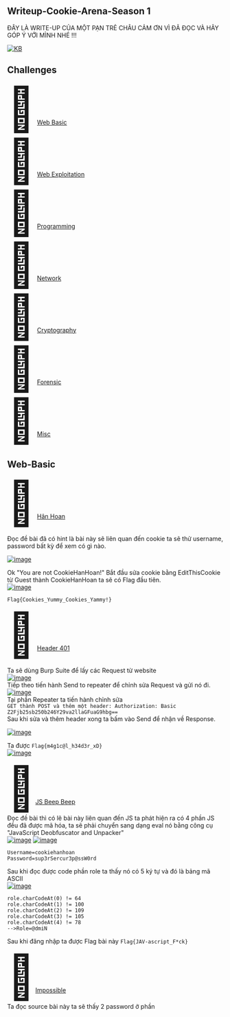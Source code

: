 ## Writeup-Cookie-Arena-Season 1

ĐÂY LÀ WRITE-UP CỦA MỘT PẠN TRẺ CHÂU CẢM ƠN VÌ ĐÃ ĐỌC VÀ HÃY GÓP Ý VỚI MÌNH NHÉ !!!


<a href="https://ibb.co/bFTLP9T"><img src="https://i.ibb.co/gdNw3KN/KB.jpg" alt="KB" border="0"></a>

## Challenges
<span style='font-size:100px;'>&#128020;</span> [Web Basic](https://github.com/chkhanh/Writeup-Cookie-Arena-Season-1#Web-Basic)  
<span style='font-size:100px;'>&#128020;</span> [Web Exploitation ](https://github.com/chkhanh/Writeup-Cookie-Arena-Season-1#Web-Exploitation)  
<span style='font-size:100px;'>&#128020;</span> [Programming ](https://github.com/chkhanh/Writeup-Cookie-Arena-Season-1#Programming)  
<span style='font-size:100px;'>&#128020;</span> [Network ](https://github.com/chkhanh/Writeup-Cookie-Arena-Season-1#Network)  
<span style='font-size:100px;'>&#128020;</span> [Cryptography](https://github.com/chkhanh/Writeup-Cookie-Arena-Season-1#Cryptography)  
<span style='font-size:100px;'>&#128020;</span> [Forensic](https://github.com/chkhanh/Writeup-Cookie-Arena-Season-1#Forensic)  
<span style='font-size:100px;'>&#128020;</span> [Misc](https://github.com/chkhanh/Writeup-Cookie-Arena-Season-1#Misc)  
## Web-Basic
<span style='font-size:100px;'>&#128020;</span> [Hân Hoan](http://chal5.web.letspentest.org/)
  
  Đọc đề bài đã có hint là bài này sẽ liên quan đến cookie ta sẽ thử username, password bất kỳ để xem có gì nào.
  
  <a href="https://ibb.co/RYWwZgW"><img src="https://i.ibb.co/RYWwZgW/image.png" alt="image" border="0"></a>
  
  Ok "You are not CookieHanHoan!" Bắt đầu sửa cookie bằng EditThisCookie từ Guest thành CookieHanHoan ta sẽ có Flag đầu tiên.  
<a href="https://ibb.co/kmMPB3L"><img src="https://i.ibb.co/kmMPB3L/image.png" alt="image" border="0"></a> 

```Flag{Cookies_Yummy_Cookies_Yammy!}```       
 
 <span style='font-size:100px;'>&#128020;</span> [Header 401](http://chal3.web.letspentest.org/)     
 
 Ta sẽ dùng Burp Suite để lấy các Request từ website  
  <a href="https://ibb.co/3krk86w"><img src="https://i.ibb.co/3krk86w/image.png" alt="image" border="0"></a>  
 Tiếp theo tiến hành Send to repeater để chỉnh sửa Request và gửi nó đi.  
 <a href="https://ibb.co/VwqqWK1"><img src="https://i.ibb.co/VwqqWK1/image.png" alt="image" border="0"></a>  
 Tại phần Repeater ta tiến hành chỉnh sửa  
     ```GET thành POST và thêm một header: Authorization: Basic Z2Fjb25sb250b246Y29va2llaGFuaG9hbg==```   
 Sau khi sửa và thêm header xong ta bấm vào Send để nhận về Response.
 
 <a href="https://ibb.co/zmJdY6K"><img src="https://i.ibb.co/zmJdY6K/image.png" alt="image" border="0"></a>
 
 Ta được ```Flag{m4g1c@l_h34d3r_xD}```   
  <a href="https://ibb.co/FHgssS5"><img src="https://i.ibb.co/FHgssS5/image.png" alt="image" border="0"></a> 
 
 <span style='font-size:100px;'>&#128020;</span>[JS Beep Beep](http://chal4.web.letspentest.org/)  
 Đọc đề bài thì có lẽ bài này liên quan đến JS ta phát hiện ra có 4 phần JS đều đã được mã hóa, ta sẽ phải chuyển sang dạng eval nó bằng công cụ "JavaScript Deobfuscator and Unpacker"  
 <a href="https://ibb.co/682jFMm"><img src="https://i.ibb.co/682jFMm/image.png" alt="image" border="0"></a>
<a href="https://ibb.co/FKv0G4F"><img src="https://i.ibb.co/FKv0G4F/image.png" alt="image" border="0"></a>  
```
Username=cookiehanhoan
Password=sup3rSercur3p@ssW0rd
```
 Sau khi đọc được code phần role ta thấy nó có 5 ký tự và đó là bảng mã ASCII  
 <a href="https://ibb.co/GQyPprF"><img src="https://i.ibb.co/GQyPprF/image.png" alt="image" border="0"></a>  
 ```
 role.charCodeAt(0) != 64
 role.charCodeAt(1) != 100
 role.charCodeAt(2) != 109
 role.charCodeAt(3) != 105
 role.charCodeAt(4) != 78
 -->Role=@dmiN
 ```
 Sau khi đăng nhập ta được Flag bài này ```Flag{JAV-ascript_F*ck} ```  
 
 
 <span style='font-size:100px;'>&#128020;</span>[Impossible](http://chal7.web.letspentest.org/)  
  Ta đọc source bài này ta sẽ thấy 2 password ở phần <script>.  
    
  ```<script>
function checkPass()
{
	var password = document.getElementById('password').value;
	if (btoa(password.replace("cookiehanhoan", "")) == "Y29va2llaGFuaG9hbg==") {
		window.setTimeout(function() {
			window.location.assign('check.php?password=' + password);
		}, 500);
	}
}
</script>
```
    
  Sau khi decrypt đoạn mã base64 ta được thêm 1 password là "cookiehanhoan" và suy từ phần script trên ta được password hoàn chỉnh là  
  ```ccookiehanhoanookiehanhoan```  
  Nhập vào và lấy Flag nào!  
     ```Flag{Javascript_is_not_safe???}```  
  
  <span style='font-size:100px;'>&#128020;</span>[Infinite Loop](http://chal6.web.letspentest.org/)  
Đọc kỹ "can thiệp dòng chảy" bài này thì ta vẫn dùng Burp Suite để làm. Sau khi login vào hệ thống với user và pass bất khì ta thấy 1 loại url với đuôi là "id=" vậy ta có thể suy ra đó là dòng chảy mà đề bài nhắc đến.   
<a href="https://ibb.co/dWWqdF8"><img src="https://i.ibb.co/dWWqdF8/image.png" alt="image" border="0"></a>    
Ta tiến hành Send to Intruder để bắt đầu brute-force cái id này.  
<a href="https://ibb.co/QXW5cX8"><img src="https://i.ibb.co/QXW5cX8/image.png" alt="image" border="0"></a>  
<h1>Updating...</h1>
